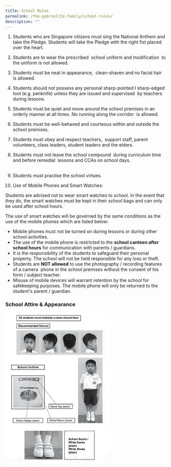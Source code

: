 ```yaml
---
title: School Rules
permalink: /the-gabrielite-family/school-rules/
description: ""
---
```

1.  Students who are Singapore citizens must sing the National Anthem and take the Pledge. Students will take the Pledge with the right fist placed over the heart.    
      
    
2.  Students are to wear the prescribed  school uniform and modification  to the uniform is not allowed.     
      
    
3.  Students must be neat in appearance,  clean-shaven and no facial hair is allowed.      
      
    
4.  Students should not possess any personal sharp-pointed I sharp-edged tool (e.g. penknife) unless they are issued and supervised  by teachers during lessons.      
      
    
5.  Students must be quiet and move around the school premises in an orderly manner at all times. No running along the corridor  is allowed.      
      
    
6.  Students must be well-behaved and courteous within and outside the school premises.      
      
    
7.  Students must obey and respect teachers,  support staff, parent volunteers, class leaders, student leaders and the elders.     
      
    
8.  Students must not leave the school compound  during curriculum time and before remedial  lessons and CCAs on school days.     
       
    
9.  Students must practise the school virtues.   
      
    
10.  Use of Mobile Phones and Smart Watches:  
      
Students are advised not to wear smart watches to school. In the event that they do, the smart watches must be kept in their school bags and can only be used after school hours.  

The use of smart watches will be governed by the same conditions as the use of the mobile phones which are listed below:  
*  Mobile phones must not be turned on during lessons or during other school activities.  
*  The use of the mobile phone is restricted to the **school canteen after school hours** for communication with parents / guardians.  
*  It is the responsibility of the students to safeguard their personal property. The school will not be held responsible for any loss or theft.  
* Students are **NOT allowed** to use the photography / recording features of a camera  phone in the school premises without the consent of his form / subject teacher.  
* Misuse of mobile devices will warrant retention by the school for safekeeping purposes. The mobile phone will only be returned to the student's parent / guardian.


### School Attire & Appearance

<img src="/images/2021%20Sch%20Attire%20%20Appearance.jpeg" 
     style="width:65%">